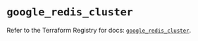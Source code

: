 # `google_redis_cluster`

Refer to the Terraform Registry for docs: [`google_redis_cluster`](https://registry.terraform.io/providers/hashicorp/google-beta/6.17.0/docs/resources/google_redis_cluster).
